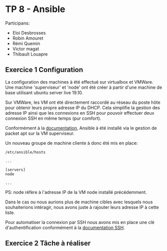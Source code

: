# TP 8 - Ansible

Participans:
- Eloi Desbrosses
- Robin Amouret
- Rémi Quemin
- Victor magat
- Thibault Louapre

## Exercice 1 Configuration

La configuration des machines à été effectué sur virtualbox et VMWare. Une machine 'superviseur' et 'node' ont été créer à partir d'une machine de base utilisant ubuntu server live 19.10.

Sur VMWare, les VM ont été directement raccordé au réseau du poste hôte pour obtenir leurs propre adresse IP du DHCP. Cela simplifie la gestion des adresse IP ainsi que les connexions en SSH pour pouvoir effectuer deux connexion SSH en même temps (pur comfort).

Conformément à la [documentation](https://docs.ansible.com/ansible/latest/installation_guide/intro_installation.html#basics-what-will-be-installed), Ansible à été installé via le gestion de packet apt sur la VM superviseur. 

Un nouveau groupe de machine cliente à donc été mis en place:

```
/etc/ansible/hosts

...

[servers]
node

...

```
PS: node réfère à l'adresse IP de la VM node installé précédemment.

Dans le cas ou nous aurions plus de machine cibles avec lesquels nous souhaiterions intéragir, nous avons juste à rajouter leurs adresse IP à cette liste.

Pour automatiser la connexion par SSH nous avons mis en place une clè d'authentification conformément à la  [documentation SSH](https://www.ssh.com/ssh/copy-id#sec-Generate-an-SSH-Key). 

## Exercice 2 Tâche à réaliser
